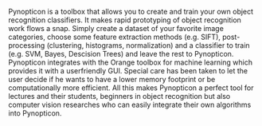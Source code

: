 Pynopticon is a toolbox that allows you to create and train your own object recognition classifiers. It makes rapid prototyping of object recognition work flows a snap. Simply create a dataset of your favorite image categories, choose some feature extraction methods (e.g. SIFT), post-processing (clustering, histograms, normalization) and a classifier to train (e.g. SVM, Bayes, Descision Trees) and leave the rest to Pynopticon. Pynopticon integrates with the Orange toolbox for machine learning which provides it with a userfriendly GUI. Special care has been taken to let the user decide if he wants to have a lower memory footprint or be computationally more efficient. All this makes Pynopticon a perfect tool for lectures and their students, beginners in object recognition but also computer vision researches who can easily integrate their own algorithms into Pynopticon.